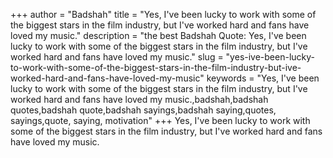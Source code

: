 +++
author = "Badshah"
title = "Yes, I've been lucky to work with some of the biggest stars in the film industry, but I've worked hard and fans have loved my music."
description = "the best Badshah Quote: Yes, I've been lucky to work with some of the biggest stars in the film industry, but I've worked hard and fans have loved my music."
slug = "yes-ive-been-lucky-to-work-with-some-of-the-biggest-stars-in-the-film-industry-but-ive-worked-hard-and-fans-have-loved-my-music"
keywords = "Yes, I've been lucky to work with some of the biggest stars in the film industry, but I've worked hard and fans have loved my music.,badshah,badshah quotes,badshah quote,badshah sayings,badshah saying,quotes, sayings,quote, saying, motivation"
+++
Yes, I've been lucky to work with some of the biggest stars in the film industry, but I've worked hard and fans have loved my music.
